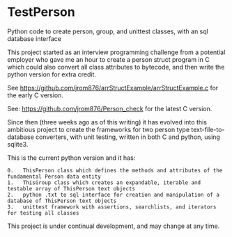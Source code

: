 # TestPerson
Python code to create person, group, and unittest classes, with an sql database interface

This project started as an interview programming challenge from a potential employer 
who gave me an hour to create a person struct program in C which could also convert all 
class attributes to bytecode, and then write the python version for extra credit. 

See https://github.com/jrom876/arrStructExample/arrStructExample.c for the early C version.

See: https://github.com/jrom876/Person_check for the latest C version.

Since then (three weeks ago as of this writing) it has evolved into this ambitious project 
to create the frameworks for two person type text-file-to-database converters, with unit testing,
written in both C and python, using sqlite3. 

This is the current python version and it has:
    
    0.   ThisPerson class which defines the methods and attributes of the fundamental Person data entity
    1.   ThisGroup class which creates an expandable, iterable and testable array of ThisPerson text objects
    2.   python .txt to sql interface for creation and manipulation of a database of ThisPerson text objects
    3.   unittest framework with assertions, searchlists, and iterators for testing all classes
    
This project is under continual development, and may change at any time.

